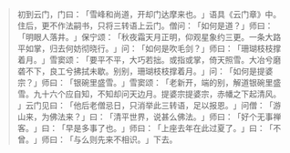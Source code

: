 > 初到云门，门曰：​「雪峰和尚道，开却门达摩来也。​」语具《云门章》中。住后，更不作法嗣书，只将三转语上云门。僧问：​「如何是道？​」师曰：​「明眼人落井。​」保宁颂：​「秋夜霜天月正明，仰观星象约三更。一条大路平如掌，归去何妨彻晓行。​」问：​「如何是吹毛剑？​」师曰：​「珊瑚枝枝撑着月。​」雪窦颂：​「要平不平，大巧若拙。或指或掌，倚天照雪。大冶兮磨砻不下，良工兮拂拭未歇。别别，珊瑚枝枝撑着月。​」问：​「如何是提婆宗？​」师曰：​「银碗里盛雪。​」雪窦颂：​「老新开，端的别，解道银碗里盛雪。九十六个应自知，不知却问天边月。提婆宗提婆宗，赤幡之下起清风。​」云门见曰：​「他后老僧忌日，只消举此三转语，足以报恩。​」问僧：​「游山来，为佛法来？​」曰：​「清平世界，说甚么佛法。​」师曰：​「好个无事禅客。​」曰：​「早是多事了也。​」师曰：​「上座去年在此过夏了。​」曰：​「不曾。​」师曰：​「与么则先来不相识。​」下去。



